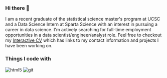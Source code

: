 ### Hi there 👋

I am a recent graduate of the statistical science master's program at UCSC and a Data Science Intern at Sparta Science with an interest in pursuing a career in data science. I'm actively searching for full-time employment opportunities in a data scientist/engineer/analyst role. Feel free to checkout my 
[Interactive CV](https://public.tableau.com/profile/clayton.yasuji.olsen#!/vizhome/Interactive_Resume_16182619896980/Dashboard1?publish=yes) which has links to my contact information and projects I have been working on.

<h3>Things I code with</h3>

 <img alt="html5" src="https://img.shields.io/badge/-Python-FFE4E1?style=flat-square&logo=html5&logoColor=blue" />
<img alt="git" src="https://img.shields.io/badge/-Git-F05032?style=flat-square&logo=git&logoColor=white" />

<!--
**ClaytonOlsen/ClaytonOlsen** is a ✨ _special_ ✨ repository because its `README.md` (this file) appears on your GitHub profile.




-->
